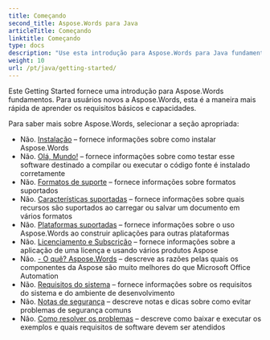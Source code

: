 ```yaml
---
title: Começando
second_title: Aspose.Words para Java
articleTitle: Começando
linktitle: Começando
type: docs
description: "Use esta introdução para Aspose.Words para Java fundamentos para começar a perceber o valor de Aspose.Words para o seu negócio."
weight: 10
url: /pt/java/getting-started/
---
```


Este Getting Started fornece uma introdução para Aspose.Words fundamentos. Para usuários novos a Aspose.Words, esta é a maneira mais rápida de aprender os requisitos básicos e capacidades.

Para saber mais sobre Aspose.Words, selecionar a seção apropriada:

- Não. [Instalação](/words/pt/java/installation/) – fornece informações sobre como instalar Aspose.Words
- Não. [Olá, Mundo!](/words/pt/java/hello-world/) – fornece informações sobre como testar esse software destinado a compilar ou executar o código fonte é instalado corretamente
- Não. [Formatos de suporte](/words/pt/java/supported-document-formats/) – fornece informações sobre formatos suportados
- Não. [Características suportadas](/words/pt/java/features/) – fornece informações sobre quais recursos são suportados ao carregar ou salvar um documento em vários formatos
- Não. [Plataformas suportadas](/words/java/platforms-and-interoperability/) – fornece informações sobre o uso Aspose.Words ao construir aplicações para outras plataformas
- Não. [Licenciamento e Subscrição](/words/pt/java/licensing/) – fornece informações sobre a aplicação de uma licença e usando vários produtos Aspose
- Não. [- O quê? Aspose.Words](/words/java/aspose-words-or-other-solutions/) – descreve as razões pelas quais os componentes da Aspose são muito melhores do que Microsoft Office Automation
- Não. [Requisitos do sistema](/words/pt/java/system-requirements/) – fornece informações sobre os requisitos do sistema e do ambiente de desenvolvimento
- Não. [Notas de segurança](/words/pt/java/security/) – descreve notas e dicas sobre como evitar problemas de segurança comuns
- Não. [Como resolver os problemas](/words/pt/java/how-to-run-the-examples/) – descreve como baixar e executar os exemplos e quais requisitos de software devem ser atendidos
